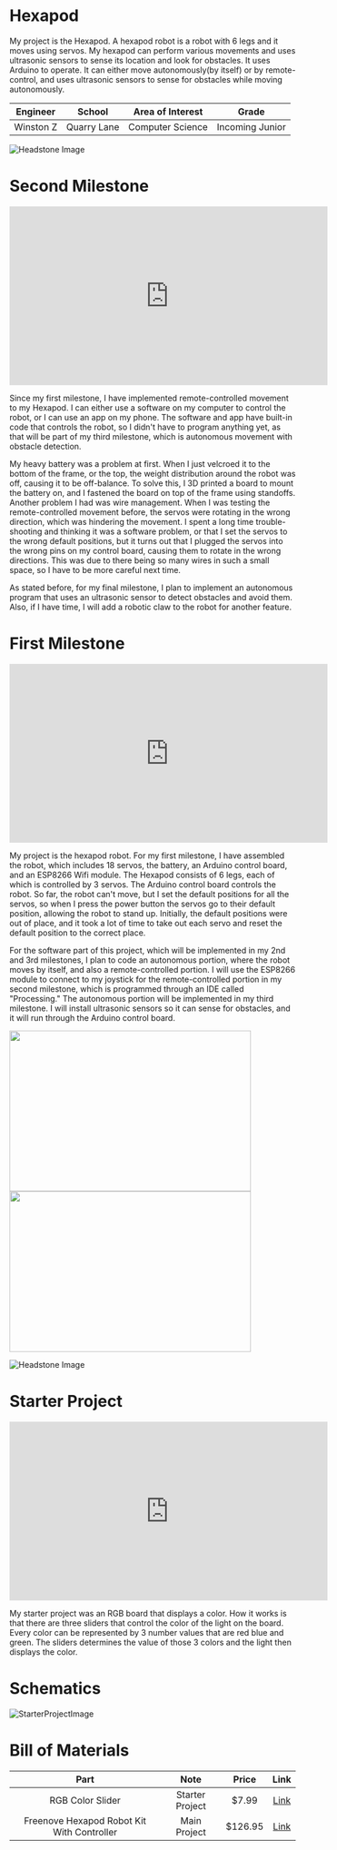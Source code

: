# Hexapod

My project is the Hexapod. A hexapod robot is a robot with 6 legs and it moves using servos. My hexapod can perform various movements and uses ultrasonic sensors to sense its location and look for obstacles. It uses Arduino to operate. It can either move autonomously(by itself) or by remote-control, and uses ultrasonic sensors to sense for obstacles while moving autonomously.


| **Engineer** | **School** | **Area of Interest** | **Grade** |
|:--:|:--:|:--:|:--:|
| Winston Z | Quarry Lane | Computer Science | Incoming Junior


![Headstone Image](Headshot.png)
  
<!--- # Final Milestone

**Don't forget to replace the text below with the embedding for your milestone video. Go to Youtube, click Share -> Embed, and copy and paste the code to replace what's below.**

<iframe width="560" height="315" src="https://www.youtube.com/embed/F7M7imOVGug" title="YouTube video player" frameborder="0" allow="accelerometer; autoplay; clipboard-write; encrypted-media; gyroscope; picture-in-picture; web-share" allowfullscreen></iframe>

For your final milestone, explain the outcome of your project. Key details to include are:
- What you've accomplished since your previous milestone
- What your biggest challenges and triumphs were at BSE
- A summary of key topics you learned about
- What you hope to learn in the future after everything you've learned at BSE

-->

# Second Milestone


<iframe width="560" height="315" src="https://www.youtube.com/embed/y3VAmNlER5Y" title="YouTube video player" frameborder="0" allow="accelerometer; autoplay; clipboard-write; encrypted-media; gyroscope; picture-in-picture; web-share" allowfullscreen></iframe>

Since my first milestone, I have implemented remote-controlled movement to my Hexapod. I can either use a software on my computer to control the robot, or I can use an app on my phone. The software and app have built-in code that controls the robot, so I didn't have to program anything yet, as that will be part of my third milestone, which is autonomous movement with obstacle detection. 

My heavy battery was a problem at first. When I just velcroed it to the bottom of the frame, or the top, the weight distribution around the robot was off, causing it to be off-balance. To solve this, I 3D printed a board to mount the battery on, and I fastened the board on top of the frame using standoffs. Another problem I had was wire management. When I was testing the remote-controlled movement before, the servos were rotating in the wrong direction, which was hindering the movement. I spent a long time trouble-shooting and thinking it was a software problem, or that I set the servos to the wrong default positions, but it turns out that I plugged the servos into the wrong pins on my control board, causing them to rotate in the wrong directions. This was due to there being so many wires in such a small space, so I have to be more careful next time.

As stated before, for my final milestone, I plan to implement an autonomous program that uses an ultrasonic sensor to detect obstacles and avoid them. Also, if I have time, I will add a robotic claw to the robot for another feature.


# First Milestone


<iframe width="560" height="315" src="https://www.youtube.com/embed/yqBxWRG2DWo?si=klUiK1sxId_AdxoZ" title="YouTube video player" frameborder="0" allow="accelerometer; autoplay; clipboard-write; encrypted-media; gyroscope; picture-in-picture; web-share" referrerpolicy="strict-origin-when-cross-origin" allowfullscreen></iframe>

My project is the hexapod robot. For my first milestone, I have assembled the robot, which includes 18 servos, the battery, an Arduino control board, and an ESP8266 Wifi module. The Hexapod consists of 6 legs, each of which is controlled by 3 servos. The Arduino control board controls the robot. So far, the robot can't move, but I set the default positions for all the servos, so when I press the power button the servos go to their default position, allowing the robot to stand up. Initially, the default positions were out of place, and it took a lot of time to take out each servo and reset the default position to the correct place.

For the software part of this project, which will be implemented in my 2nd and 3rd milestones, I plan to code an autonomous portion, where the robot moves by itself, and also a remote-controlled portion. I will use the ESP8266 module to connect to my joystick for the remote-controlled portion in my second milestone, which is programmed through an IDE called "Processing." The autonomous portion will be implemented in my third milestone. I will install ultrasonic sensors so it can sense for obstacles, and it will run through the Arduino control board.

<img src="Battery.jpg" width="425" height="283"><img src="Controlboard.jpg" width="425" height="283">

![Headstone Image](fullhexapod.jpg)



# Starter Project

<iframe width="560" height="315" src="https://www.youtube.com/embed/q1qfZzEQkaI?si=5SK6mRZD0XwLfbRt" title="YouTube video player" frameborder="0" allow="accelerometer; autoplay; clipboard-write; encrypted-media; gyroscope; picture-in-picture; web-share" referrerpolicy="strict-origin-when-cross-origin" allowfullscreen></iframe>


My starter project was an RGB board that displays a color. How it works is that there are three sliders that control the color of the light on the board. Every color can be represented by 3 number values that are red blue and green. The sliders determines the value of those 3 colors and the light then displays the color.



# Schematics 
![StarterProjectImage](FERTS91H8CVL1Z6.webp)


<!---
# Code
Here's where you'll put your code. The syntax below places it into a block of code. Follow the guide [here]([url](https://www.markdownguide.org/extended-syntax/)) to learn how to customize it to your project needs. 

```c++
void setup() {
  // put your setup code here, to run once:
  Serial.begin(9600);
  Serial.println("Hello World!");
}

void loop() {
  // put your main code here, to run repeatedly:

}
```
-->

# Bill of Materials

| **Part** | **Note** | **Price** | **Link** |
|:--:|:--:|:--:|:--:|
| RGB Color Slider | Starter Project | $7.99 | <a href="https://www.amazon.com/Arduino-A000066-ARDUINO-UNO-R3/dp/B008GRTSV6(https://www.amazon.com/Soldering-Practice-Learning-Electronics-Training/dp/B0BKM3D927/ref=sxts_b2b_sx_reorder_acb_customer?content-id=amzn1.sym.f63a3b0b-3a29-4a8e-8430-073528fe007f%3Aamzn1.sym.f63a3b0b-3a29-4a8e-8430-073528fe007f&crid=31BMGGPIVNQ9Y&cv_ct_cx=tingbowie+diy+soldering+practice+kit+rgb&dib=eyJ2IjoiMSJ9.Rp97Q3zBJhWEH42AutKwzg.L_RdOYbQTJNYwxc0fgvKasLS9FnuTzz6CJIW5DKLDzg&dib_tag=se&keywords=tingbowie+diy+soldering+practice+kit+rgb&pd_rd_i=B0BKM3D927&pd_rd_r=5d377ea4-3171-4534-86a9-e77dc275c03b&pd_rd_w=dufIe&pd_rd_wg=T9sS9&pf_rd_p=f63a3b0b-3a29-4a8e-8430-073528fe007f&pf_rd_r=DZ1WERVCKDZMWWZM21J7&qid=1719859681&sbo=RZvfv%2F%2FHxDF%2BO5021pAnSA%3D%3D&sprefix=tingbowie+diy+soldering+practice+kit+rgb%2Caps%2C117&sr=1-1-9f062ed5-8905-4cb9-ad7c-6ce62808241a)/"> Link </a> |
| Freenove Hexapod Robot Kit With Controller | Main Project | $126.95 | <a href="https://www.amazon.com/Freenove-Raspberry-Crawling-Detailed-Tutorial/dp/B07FLVZ2DN/ref=asc_df_B07FLVZ2DN/?tag=hyprod-20&linkCode=df0&hvadid=692875362841&hvpos=&hvnetw=g&hvrand=18317927699298684350&hvpone=&hvptwo=&hvqmt=&hvdev=c&hvdvcmdl=&hvlocint=&hvlocphy=9032183&hvtargid=pla-2281435177618&mcid=cd179c3d961631ab9022bc5774d9b3fe&hvocijid=18317927699298684350-B07FLVZ2DN-&hvexpln=73&gad_source=1&th=1)/"> Link </a> |

